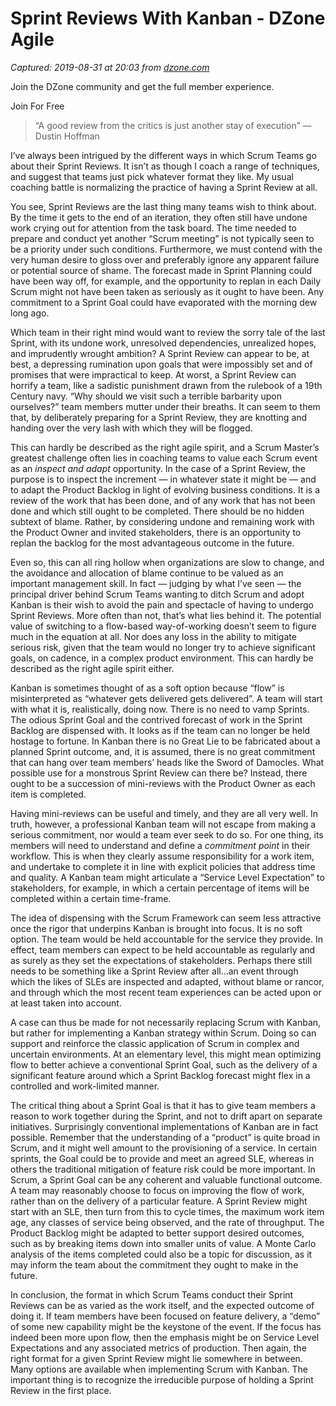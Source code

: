 # Sprint Reviews With Kanban - DZone Agile

_Captured: 2019-08-31 at 20:03 from [dzone.com](https://dzone.com/articles/sprint-reviews-with-kanban?edition=521298&utm_source=Daily%20Digest&utm_medium=email&utm_campaign=Daily%20Digest%202019-08-31)_

Join the DZone community and get the full member experience.

Join For Free

> “A good review from the critics is just another stay of execution” — Dustin Hoffman

I’ve always been intrigued by the different ways in which Scrum Teams go about their Sprint Reviews. It isn’t as though I coach a range of techniques, and suggest that teams just pick whatever format they like. My usual coaching battle is normalizing the practice of having a Sprint Review at all.

You see, Sprint Reviews are the last thing many teams wish to think about. By the time it gets to the end of an iteration, they often still have undone work crying out for attention from the task board. The time needed to prepare and conduct yet another “Scrum meeting” is not typically seen to be a priority under such conditions. Furthermore, we must contend with the very human desire to gloss over and preferably ignore any apparent failure or potential source of shame. The forecast made in Sprint Planning could have been way off, for example, and the opportunity to replan in each Daily Scrum might not have been taken as seriously as it ought to have been. Any commitment to a Sprint Goal could have evaporated with the morning dew long ago.

Which team in their right mind would want to review the sorry tale of the last Sprint, with its undone work, unresolved dependencies, unrealized hopes, and imprudently wrought ambition? A Sprint Review can appear to be, at best, a depressing rumination upon goals that were impossibly set and of promises that were impractical to keep. At worst, a Sprint Review can horrify a team, like a sadistic punishment drawn from the rulebook of a 19th Century navy. “Why should we visit such a terrible barbarity upon ourselves?” team members mutter under their breaths. It can seem to them that, by deliberately preparing for a Sprint Review, they are knotting and handing over the very lash with which they will be flogged.

This can hardly be described as the right agile spirit, and a Scrum Master’s greatest challenge often lies in coaching teams to value each Scrum event as an _inspect and adapt_ opportunity. In the case of a Sprint Review, the purpose is to inspect the increment — in whatever state it might be — and to adapt the Product Backlog in light of evolving business conditions. It is a review of the work that has been done, and of any work that has not been done and which still ought to be completed. There should be no hidden subtext of blame. Rather, by considering undone and remaining work with the Product Owner and invited stakeholders, there is an opportunity to replan the backlog for the most advantageous outcome in the future.

Even so, this can all ring hollow when organizations are slow to change, and the avoidance and allocation of blame continue to be valued as an important management skill. In fact — judging by what I’ve seen — the principal driver behind Scrum Teams wanting to ditch Scrum and adopt Kanban is their wish to avoid the pain and spectacle of having to undergo Sprint Reviews. More often than not, that’s what lies behind it. The potential value of switching to a flow-based way-of-working doesn’t seem to figure much in the equation at all. Nor does any loss in the ability to mitigate serious risk, given that the team would no longer try to achieve significant goals, on cadence, in a complex product environment. This can hardly be described as the right agile spirit either.

Kanban is sometimes thought of as a soft option because “flow” is misinterpreted as “whatever gets delivered gets delivered”. A team will start with what it is, realistically, doing now. There is no need to vamp Sprints. The odious Sprint Goal and the contrived forecast of work in the Sprint Backlog are dispensed with. It looks as if the team can no longer be held hostage to fortune. In Kanban there is no Great Lie to be fabricated about a planned Sprint outcome, and, it is assumed, there is no great commitment that can hang over team members’ heads like the Sword of Damocles. What possible use for a monstrous Sprint Review can there be? Instead, there ought to be a succession of mini-reviews with the Product Owner as each item is completed. 

Having mini-reviews can be useful and timely, and they are all very well. In truth, however, a professional Kanban team will not escape from making a serious commitment, nor would a team ever seek to do so. For one thing, its members will need to understand and define a _commitment point_ in their workflow. This is when they clearly assume responsibility for a work item, and undertake to complete it in line with explicit policies that address time and quality. A Kanban team might articulate a “Service Level Expectation” to stakeholders, for example, in which a certain percentage of items will be completed within a certain time-frame.

The idea of dispensing with the Scrum Framework can seem less attractive once the rigor that underpins Kanban is brought into focus. It is no soft option. The team would be held accountable for the service they provide. In effect, team members can expect to be held accountable as regularly and as surely as they set the expectations of stakeholders. Perhaps there still needs to be something like a Sprint Review after all...an event through which the likes of SLEs are inspected and adapted, without blame or rancor, and through which the most recent team experiences can be acted upon or at least taken into account.

A case can thus be made for not necessarily replacing Scrum with Kanban, but rather for implementing a Kanban strategy within Scrum. Doing so can support and reinforce the classic application of Scrum in complex and uncertain environments. At an elementary level, this might mean optimizing flow to better achieve a conventional Sprint Goal, such as the delivery of a significant feature around which a Sprint Backlog forecast might flex in a controlled and work-limited manner. 

The critical thing about a Sprint Goal is that it has to give team members a reason to work together during the Sprint, and not to drift apart on separate initiatives. Surprisingly conventional implementations of Kanban are in fact possible. Remember that the understanding of a “product” is quite broad in Scrum, and it might well amount to the provisioning of a service. In certain sprints, the Goal could be to provide and meet an agreed SLE, whereas in others the traditional mitigation of feature risk could be more important. In Scrum, a Sprint Goal can be any coherent and valuable functional outcome. A team may reasonably choose to focus on improving the flow of work, rather than on the delivery of a particular feature. A Sprint Review might start with an SLE, then turn from this to cycle times, the maximum work item age, any classes of service being observed, and the rate of throughput. The Product Backlog might be adapted to better support desired outcomes, such as by breaking items down into smaller units of value. A Monte Carlo analysis of the items completed could also be a topic for discussion, as it may inform the team about the commitment they ought to make in the future.

In conclusion, the format in which Scrum Teams conduct their Sprint Reviews can be as varied as the work itself, and the expected outcome of doing it. If team members have been focused on feature delivery, a “demo” of some new capability might be the keystone of the event. If the focus has indeed been more upon flow, then the emphasis might be on Service Level Expectations and any associated metrics of production. Then again, the right format for a given Sprint Review might lie somewhere in between. Many options are available when implementing Scrum with Kanban. The important thing is to recognize the irreducible purpose of holding a Sprint Review in the first place.
